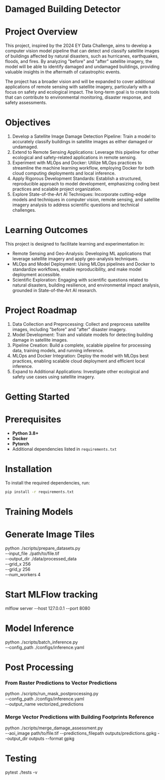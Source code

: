 # Damaged Building Detector
# Project Overview
This project, inspired by the 2024 EY Data Challenge, aims to develop a computer vision model pipeline that can detect and classify satellite images of buildings affected by natural disasters, such as hurricanes, earthquakes, floods, and fires. By analyzing "before" and "after" satellite imagery, the model will be able to identify damaged and undamaged buildings, providing valuable insights in the aftermath of catastrophic events.

The project has a broader vision and will be expanded to cover additional applications of remote sensing with satellite imagery, particularly with a focus on safety and ecological impact. The long-term goal is to create tools that can contribute to environmental monitoring, disaster response, and safety assessments.

# Objectives
1. Develop a Satellite Image Damage Detection Pipeline: Train a model to accurately classify buildings in satellite images as either damaged or undamaged.
2. Extend to Remote Sensing Applications: Leverage this pipeline for other ecological and safety-related applications in remote sensing.
3. Experiment with MLOps and Docker: Utilize MLOps practices to streamline the machine learning workflow, employing Docker for both cloud computing deployments and local inference.
4. Apply Rigorous Development Standards: Establish a structured, reproducible approach to model development, emphasizing coding best practices and scalable project organization.
5. Explore State-of-the-Art AI Techniques: Incorporate cutting-edge models and techniques in computer vision, remote sensing, and satellite imagery analysis to address scientific questions and technical challenges.

# Learning Outcomes
This project is designed to facilitate learning and experimentation in:

- Remote Sensing and Geo-Analysis: Developing ML applications that leverage satellite imagery and apply geo-analysis techniques.
- MLOps and Model Deployment: Using MLOps pipelines and Docker to standardize workflows, enable reproducibility, and make model deployment accessible.
- Scientific Exploration: Engaging with scientific questions related to natural disasters, building resilience, and environmental impact analysis, grounded in State-of-the-Art AI research.

# Project Roadmap
1. Data Collection and Preprocessing: Collect and preprocess satellite images, including "before" and "after" disaster imagery.
2. Model Development: Train and validate models for detecting building damage in satellite images.
3. Pipeline Creation: Build a complete, scalable pipeline for processing data, training models, and running inference.
4. MLOps and Docker Integration: Deploy the model with MLOps best practices, enabling scalable cloud deployment and efficient local inference.
5. Expand to Additional Applications: Investigate other ecological and safety use cases using satellite imagery.


# Getting Started

# Prerequisites
- **Python 3.8+**
- **Docker**
- **Pytorch**
- Additional dependencies listed in `requirements.txt`

# Installation

To install the required dependencies, run:

```bash
pip install -r requirements.txt
```
# Training Models


# Generate Image Tiles
python ./scripts/prepare_datasets.py \
            --input_file ./path/to/file.tif \
            --output_dir ./data/processed_data \
            --grid_x 256 \
            --grid_y 256 \
            --num_workers 4

# Start MLFlow tracking
mlflow server --host 127.0.0.1 --port 8080

# Model Inference
python ./scripts/batch_inference.py \
            --config_path ./configs/inference.yaml

# Post Processing
### From Raster Predictions to Vector Predictions
python ./scripts/run_mask_postprocessing.py \
            --config_path ./configs/inference.yaml \
            --output_name vectorized_predictions

### Merge Vector Predictions with Building Footprints Reference
python ./scripts/merge_damage_assessment.py \
    --aoi_image path/to/file.tif
    --predictions_filepath outputs/predictions.gpkg
    --output_dir outputs
    --format gpkg

# Testing
pytest ./tests -v
